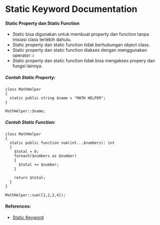 # Static Keyword Documentation

#### Static Property dan Static Function 
- Static bisa digunakan untuk membuat property dan function tanpa inisiasi class terlebih dahulu.
- Static property dan static function tidak berhubungan object class.
- Static property dan static function diakses dengan menggunakan operator **::**
- Static property dan static function tidak bisa mengakses propery dan fungsi lainnya.


##### Contoh Static Property:
```
class MathHelper
{
  static public string $name = "MATH HELPER";
}

MathHelper::$name;
```

##### Contoh Static Function:
```
class MathHelper
{
  static public function sum(int...$numbers): int
  {
    $total = 0;
    foreach($numbers as $number)
    {
      $total += $number;
    }
    
    return $total;
  }
}

MathHelper::sum([1,2,3,4]);
```

#### References:
- [Static Keyword](https://www.php.net/manual/en/language.oop5.static.php)